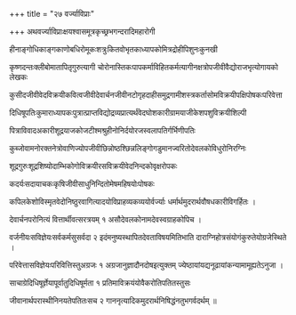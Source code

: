 +++
title = "२७ वर्ज्याविप्राः"

+++
अथवर्ज्याविप्राःक्षयश्वासमूत्रकृच्छ्रभगन्दरादिमहारोगी

हीनाङ्गोधिकाङ्गकाणोबधिरोमूकःशत्रुःकितवोभृतकाध्यापकोमित्रद्रोहीपिशुनःकुनखी

कृष्णदन्तःक्लीबोमातापितृगुरुत्यागी चोरोनास्तिकःपापकर्माविहितकर्मत्यागीनक्षत्रोपजीवीवैद्योराजभृत्योगायको लेखकः

कुसीदजीवीवेदविक्रयीकवित्वजीवीदेवार्चनजीवीनटोगृहदाहीसमुद्रगामीशस्त्रकर्तासोमविक्रयीपक्षिपोषकःपरिवेत्ता

दिधिषूपतिःकुमाराध्यापकःपुत्रात्प्राप्तविद्योद्रव्यप्रात्यर्थंवेदघोशकारीग्रामयाजीकेशपशुविक्रयीशिल्पी

पित्राविवादअकारीशूद्रयाजकोजटीश्मश्रुहीनोनिर्दयोरजस्वलापतिर्गर्भिणीपतिः

कुब्जोवामनोरक्तनेत्रोवाणिज्योपजीवीछिन्नोष्ठश्छिन्नलिङ्गोगडुमानज्वरितोदेवलकोविधुरोनिरग्निः

शूद्रगुरुःशूद्रशिष्योदाम्भिकोगोविक्रयीरसविक्रयीवेदनिन्दकोवृक्षरोपकः

कदर्यःसदायाचकःकृषिजीवीसाधुनिन्दितोमेषमहिषयोःपोषकः

कपिलकेशोविस्मृतवेदोनिष्ठुरवागित्यादयोविप्राहव्यकव्ययोर्वर्ज्याः धर्मार्थमुदरार्थवौषधकारीविगर्हितः ।

देवार्चनपरोनित्यं वित्तार्थीवत्सरत्रयम् १ असौदेवलकोनामदेवस्वग्राहकोपिच ।

वर्जनीयःसविज्ञेयःसर्वकर्मसुसर्वदा २ इदंमनुष्यस्थापितदेवताविषयमितिभाति दाराग्निहोत्रसंयोगंकुरुतेयोग्रजेस्थिते ।

परिवेत्तासविज्ञेयःपरिवित्तिस्तुअग्रजः १ अग्रजानुज्ञादौनदोषइत्युक्तम् ज्येष्ठायांयद्यनूढायांकन्यामामूह्यतेऽनुजा ।

साचाग्रेदिधिषूर्ज्ञेयापूर्वातुदिधिषूर्मता १ प्रतिमाविक्रयंयोवैकरोतिपतितस्तुसः

जीवानार्थपरास्थीनिनयतेपतितःसच २ गाननृत्यादिकमुदरार्थनिषिद्धंनतुभगर्वदर्थम् ॥
